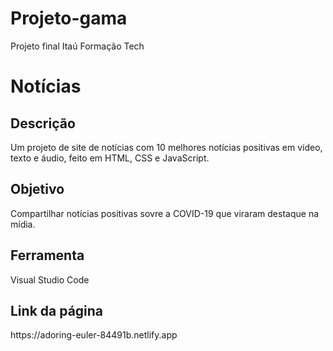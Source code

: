 # Projeto-gama

Projeto final Itaú Formação Tech

<h1>Notícias</h1>

<h2>Descrição</h2>
Um projeto de site de notícias com 10 melhores notícias positivas em vídeo, texto e áudio, feito em HTML, CSS e JavaScript.

<h2>Objetivo</h2>
Compartilhar notícias positivas sovre a COVID-19 que viraram destaque na mídia.

<h2>Ferramenta</h2>
Visual Studio Code

<h2>Link da página</h2>
https://adoring-euler-84491b.netlify.app
